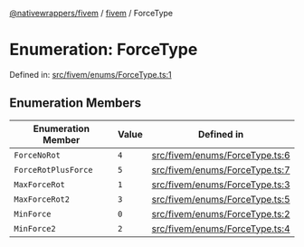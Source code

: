 [@nativewrappers/fivem](../../README.md) / [fivem](../README.md) / ForceType

# Enumeration: ForceType

Defined in: [src/fivem/enums/ForceType.ts:1](https://github.com/nativewrappers/nativewrappers/blob/ef9379993d0b7126700360ea0bc0e228bd354e81/src/fivem/enums/ForceType.ts#L1)

## Enumeration Members

| Enumeration Member | Value | Defined in |
| ------ | ------ | ------ |
| <a id="forcenorot"></a> `ForceNoRot` | `4` | [src/fivem/enums/ForceType.ts:6](https://github.com/nativewrappers/nativewrappers/blob/ef9379993d0b7126700360ea0bc0e228bd354e81/src/fivem/enums/ForceType.ts#L6) |
| <a id="forcerotplusforce"></a> `ForceRotPlusForce` | `5` | [src/fivem/enums/ForceType.ts:7](https://github.com/nativewrappers/nativewrappers/blob/ef9379993d0b7126700360ea0bc0e228bd354e81/src/fivem/enums/ForceType.ts#L7) |
| <a id="maxforcerot"></a> `MaxForceRot` | `1` | [src/fivem/enums/ForceType.ts:3](https://github.com/nativewrappers/nativewrappers/blob/ef9379993d0b7126700360ea0bc0e228bd354e81/src/fivem/enums/ForceType.ts#L3) |
| <a id="maxforcerot2"></a> `MaxForceRot2` | `3` | [src/fivem/enums/ForceType.ts:5](https://github.com/nativewrappers/nativewrappers/blob/ef9379993d0b7126700360ea0bc0e228bd354e81/src/fivem/enums/ForceType.ts#L5) |
| <a id="minforce"></a> `MinForce` | `0` | [src/fivem/enums/ForceType.ts:2](https://github.com/nativewrappers/nativewrappers/blob/ef9379993d0b7126700360ea0bc0e228bd354e81/src/fivem/enums/ForceType.ts#L2) |
| <a id="minforce2"></a> `MinForce2` | `2` | [src/fivem/enums/ForceType.ts:4](https://github.com/nativewrappers/nativewrappers/blob/ef9379993d0b7126700360ea0bc0e228bd354e81/src/fivem/enums/ForceType.ts#L4) |
